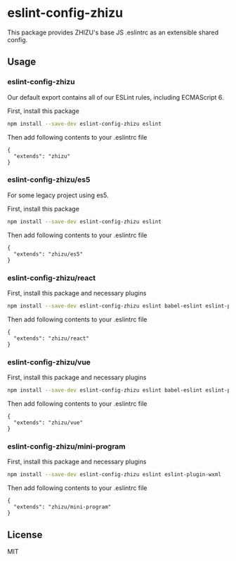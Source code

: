 # eslint-config-zhizu

This package provides ZHIZU's base JS .eslintrc as an extensible shared config.

## Usage

### eslint-config-zhizu

Our default export contains all of our ESLint rules, including ECMAScript 6.

First, install this package
```sh
npm install --save-dev eslint-config-zhizu eslint
```
Then add following contents to your .eslintrc file
```
{
  "extends": "zhizu"
}
```

### eslint-config-zhizu/es5

For some legacy project using es5.

First, install this package
```sh
npm install --save-dev eslint-config-zhizu eslint
```
Then add following contents to your .eslintrc file
```
{
  "extends": "zhizu/es5"
}
```

### eslint-config-zhizu/react
First, install this package and necessary plugins
```sh
npm install --save-dev eslint-config-zhizu eslint babel-eslint eslint-plugin-react eslint-plugin-import eslint-plugin-jsx-a11y
```
Then add following contents to your .eslintrc file
```
{
  "extends": "zhizu/react"
}
```

### eslint-config-zhizu/vue
First, install this package and necessary plugins
```sh
npm install --save-dev eslint-config-zhizu eslint babel-eslint eslint-plugin-vue
```
Then add following contents to your .eslintrc file
```
{
  "extends": "zhizu/vue"
}
```

### eslint-config-zhizu/mini-program
First, install this package and necessary plugins
```sh
npm install --save-dev eslint-config-zhizu eslint eslint-plugin-wxml
```
Then add following contents to your .eslintrc file
```
{
  "extends": "zhizu/mini-program"
}
```

## License
MIT